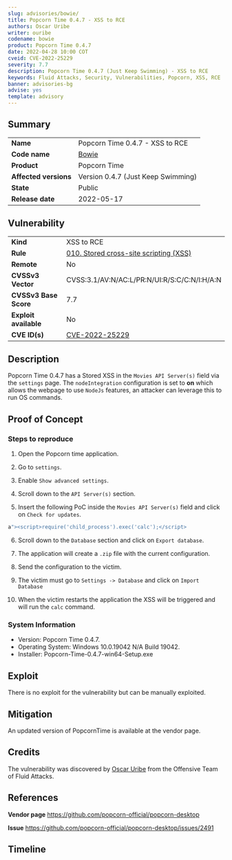 ```yaml
---
slug: advisories/bowie/
title: Popcorn Time 0.4.7 - XSS to RCE
authors: Oscar Uribe
writer: ouribe
codename: bowie
product: Popcorn Time 0.4.7
date: 2022-04-28 10:00 COT
cveid: CVE-2022-25229
severity: 7.7
description: Popcorn Time 0.4.7 (Just Keep Swimming) - XSS to RCE
keywords: Fluid Attacks, Security, Vulnerabilities, Popcorn, XSS, RCE
banner: advisories-bg
advise: yes
template: advisory
---
```


## Summary

|                       |                                                    |
| --------------------- | -------------------------------------------------- |
| **Name**              | Popcorn Time 0.4.7 - XSS to RCE                    |
| **Code name**         | [Bowie](https://en.wikipedia.org/wiki/David_Bowie) |
| **Product**           | Popcorn Time                                       |
| **Affected versions** | Version 0.4.7 (Just Keep Swimming)                 |
| **State**             | Public                                             |
| **Release date**      | 2022-05-17                                         |

## Vulnerability

|                       |                                                                                                      |
| --------------------- | ---------------------------------------------------------------------------------------------------- |
| **Kind**              | XSS to RCE                                                                                           |
| **Rule**              | [010. Stored cross-site scripting (XSS)](https://docs.fluidattacks.com/criteria/vulnerabilities/010) |
| **Remote**            | No                                                                                                   |
| **CVSSv3 Vector**     | CVSS:3.1/AV:N/AC:L/PR:N/UI:R/S:C/C:N/I:H/A:N                                                         |
| **CVSSv3 Base Score** | 7.7                                                                                                  |
| **Exploit available** | No                                                                                                   |
| **CVE ID(s)**         | [CVE-2022-25229](https://cve.mitre.org/cgi-bin/cvename.cgi?name=CVE-2022-25229)                      |

## Description

Popcorn Time 0.4.7 has a Stored XSS in the `Movies API Server(s)`
field via the `settings` page. The `nodeIntegration` configuration
is set to **on** which allows the webpage to use `NodeJs` features,
an attacker can leverage this to run OS commands.

## Proof of Concept

### Steps to reproduce

1. Open the Popcorn time application.

2. Go to `settings`.

3. Enable `Show advanced settings`.

4. Scroll down to the `API Server(s)` section.

5. Insert the following PoC inside the `Movies API Server(s)`
   field and click on `Check for updates`.

```javascript
a"><script>require('child_process').exec('calc');</script>
```

6. Scroll down to the `Database` section and click on
   `Export database`.

7. The application will create a `.zip` file with
   the current configuration.

8. Send the configuration to the victim.

9. The victim must go to `Settings -> Database`
   and click on `Import Database`

10. When the victim restarts the application the XSS
    will be triggered and will run the `calc` command.

### System Information

* Version: Popcorn Time 0.4.7.
* Operating System: Windows 10.0.19042 N/A Build 19042.
* Installer: Popcorn-Time-0.4.7-win64-Setup.exe

## Exploit

There is no exploit for the vulnerability but can be manually exploited.

## Mitigation

An updated version of PopcornTime is available at the vendor page.

## Credits

The vulnerability was discovered by [Oscar
Uribe](https://co.linkedin.com/in/oscar-uribe-londo%C3%B1o-0b6534155) from the Offensive
Team of Fluid Attacks.

## References

**Vendor page** <https://github.com/popcorn-official/popcorn-desktop>

**Issue** <https://github.com/popcorn-official/popcorn-desktop/issues/2491>

## Timeline

<time-lapse
  discovered="2022-04-26"
  contacted="2022-04-26"
  replied=""
  confirmed="2022-05-04"
  patched="2022-05-07"
  disclosure="2022-05-17">
</time-lapse>
